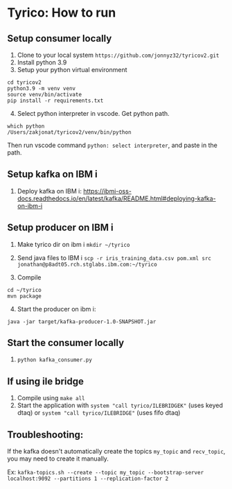 # Tyrico: How to run 

## Setup consumer locally

1. Clone to your local system `https://github.com/jonnyz32/tyricov2.git`
2. Install python 3.9
3. Setup your python virtual environment
```
cd tyricov2
python3.9 -m venv venv
source venv/bin/activate     
pip install -r requirements.txt
```
4. Select python interpreter in vscode. Get python path. 
```
which python                                                                  
/Users/zakjonat/tyricov2/venv/bin/python
```
Then run vscode command
`python: select interpreter`, and  paste in the path.


## Setup kafka on IBM i
1. Deploy kafka on IBM i: https://ibmi-oss-docs.readthedocs.io/en/latest/kafka/README.html#deploying-kafka-on-ibm-i

## Setup producer on IBM i

1. Make tyrico dir on ibm i
```mkdir ~/tyrico```

2. Send java files to IBM i
```scp -r iris_training_data.csv pom.xml src jonathan@p8adt05.rch.stglabs.ibm.com:~/tyrico```

3. Compile
```
cd ~/tyrico
mvn package
```

4. Start the producer on ibm i:
```
java -jar target/kafka-producer-1.0-SNAPSHOT.jar
```

## Start the consumer locally
1. `python kafka_consumer.py`

## If using ile bridge
1. Compile using `make all`
2. Start the application with `system "call tyrico/ILEBRIDGEK"` (uses keyed dtaq) or `system "call tyrico/ILEBRIDGE"` (uses fifo dtaq)

## Troubleshooting:
If the kafka doesn't automatically create the topics `my_topic` and `recv_topic`, you may need to create it manually.

Ex: `kafka-topics.sh --create --topic my_topic --bootstrap-server localhost:9092 --partitions 1 --replication-factor 2`



